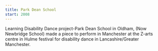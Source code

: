 ```yaml
---
title: Park Dean School
start: 2008
---
```


Learning Disability Dance project-Park Dean School in Oldham, (Now Newbridge School) made a piece to perform in Manchester at the Z-arts centre in Hulme festival for disability dance in Lancashire/Greater Manchester.
